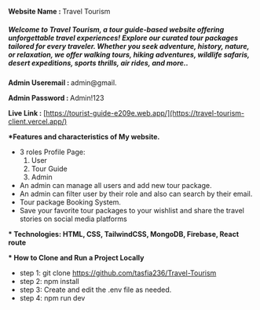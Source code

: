 <strong> Website Name : </strong> Travel Tourism
##### Welcome to Travel Tourism, a tour guide-based website offering unforgettable travel experiences! Explore our curated tour packages tailored for every traveler. Whether you seek adventure, history, nature, or relaxation, we offer walking tours, hiking adventures, wildlife safaris, desert expeditions, sports thrills, air rides, and more..

<strong> Admin Useremail : </strong> admin@gmail.

<strong> Admin Password : </strong> Admin!123 


<strong> Live Link : </strong> [https://tourist-guide-e209e.web.app/](https://travel-tourism-client.vercel.app/)

<strong> *Features and characteristics of My website. </strong>

* 3 roles Profile Page:
    1. User
    2. Tour Guide
    3. Admin
* An admin can manage all users and add new tour package.
* An admin can filter user by their role and also can search by their email.
* Tour package Booking System.
* Save your favorite tour packages to your wishlist and share the travel stories on social media platforms

<strong> * Technologies: </strong>
<strong> HTML, CSS, TailwindCSS, MongoDB, Firebase, React route </strong>

<strong> * How to Clone and Run a Project Locally </strong>
* step 1: git clone https://github.com/tasfia236/Travel-Tourism
* step 2: npm install
* step 3: Create and edit the .env file as needed.
* step 4: npm run dev
